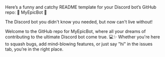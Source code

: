 Here’s a funny and catchy README template for your Discord bot’s GitHub repo:
🎉 MyEpicBot 🤖

The Discord bot you didn't know you needed, but now can't live without!

Welcome to the GitHub repo for MyEpicBot, where all your dreams of contributing to the ultimate Discord bot come true. 💻✨ Whether you're here to squash bugs, add mind-blowing features, or just say "hi" in the issues tab, you’re in the right place.
